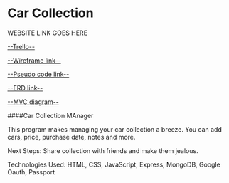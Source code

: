 # Car Collection


WEBSITE LINK GOES HERE


[--Trello--](https://trello.com/b/iuMHUXZi/car-collection)


[--Wireframe link--](https://whimsical.com/car-collection-6i1JQnio8Yit6Xn6WGwiEW)


[--Pseudo code link--](https://docs.google.com/document/d/14jQXDjDFld1DgO2ImPQASmOWfD3Av0Ktfu77SRd69ek/edit?usp=sharing)

[--ERD link--](https://lucid.app/lucidchart/f4a2ad80-3a7e-47e2-8360-e6a64feaa8b2/edit?page=0_0&invitationId=inv_cb3e06cd-374d-4600-9b16-a5fb9b7cb6c7#)


[--MVC diagram--](https://docs.google.com/spreadsheets/d/1Disb-pjlrts8C44w-pMgJk9fHMlBiUo4X2yj7ZirvHU/edit?usp=sharing)






####Car Collection MAnager 

This program makes managing your car collection a breeze. You can add cars, price, purchase date, notes and more.

 



Next Steps: Share collection with friends and make them jealous.


Technologies Used: HTML, CSS, JavaScript, Express, MongoDB, Google Oauth, Passport